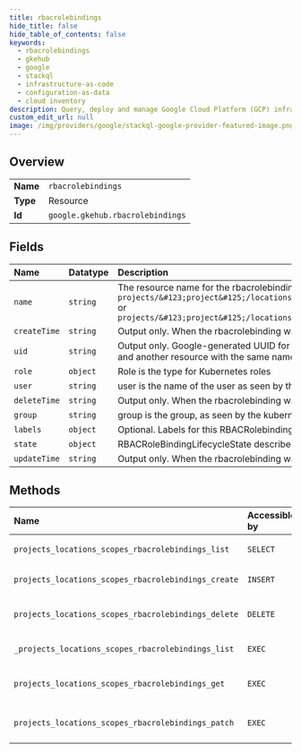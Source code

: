 ```yaml
---
title: rbacrolebindings
hide_title: false
hide_table_of_contents: false
keywords:
  - rbacrolebindings
  - gkehub
  - google    
  - stackql
  - infrastructure-as-code
  - configuration-as-data
  - cloud inventory
description: Query, deploy and manage Google Cloud Platform (GCP) infrastructure and resources using SQL
custom_edit_url: null
image: /img/providers/google/stackql-google-provider-featured-image.png
---
```

  
    

## Overview
<table><tbody>
<tr><td><b>Name</b></td><td><code>rbacrolebindings</code></td></tr>
<tr><td><b>Type</b></td><td>Resource</td></tr>
<tr><td><b>Id</b></td><td><code>google.gkehub.rbacrolebindings</code></td></tr>
</tbody></table>

## Fields
| Name | Datatype | Description |
|:-----|:---------|:------------|
| `name` | `string` | The resource name for the rbacrolebinding `projects/&#123;project&#125;/locations/&#123;location&#125;/namespaces/&#123;namespace&#125;/rbacrolebindings/&#123;rbacrolebinding&#125;` or `projects/&#123;project&#125;/locations/&#123;location&#125;/memberships/&#123;membership&#125;/rbacrolebindings/&#123;rbacrolebinding&#125;` |
| `createTime` | `string` | Output only. When the rbacrolebinding was created. |
| `uid` | `string` | Output only. Google-generated UUID for this resource. This is unique across all rbacrolebinding resources. If a rbacrolebinding resource is deleted and another resource with the same name is created, it gets a different uid. |
| `role` | `object` | Role is the type for Kubernetes roles |
| `user` | `string` | user is the name of the user as seen by the kubernetes cluster, example "alice" or "alice@domain.tld" |
| `deleteTime` | `string` | Output only. When the rbacrolebinding was deleted. |
| `group` | `string` | group is the group, as seen by the kubernetes cluster. |
| `labels` | `object` | Optional. Labels for this RBACRolebinding. |
| `state` | `object` | RBACRoleBindingLifecycleState describes the state of a RbacRoleBinding resource. |
| `updateTime` | `string` | Output only. When the rbacrolebinding was last updated. |
## Methods
| Name | Accessible by | Required Params | Description |
|:-----|:--------------|:----------------|:------------|
| `projects_locations_scopes_rbacrolebindings_list` | `SELECT` | `locationsId, projectsId, scopesId` | Lists all Scope RBACRoleBindings. |
| `projects_locations_scopes_rbacrolebindings_create` | `INSERT` | `locationsId, projectsId, scopesId` | Creates a Scope RBACRoleBinding. |
| `projects_locations_scopes_rbacrolebindings_delete` | `DELETE` | `locationsId, projectsId, rbacrolebindingsId, scopesId` | Deletes a Scope RBACRoleBinding. |
| `_projects_locations_scopes_rbacrolebindings_list` | `EXEC` | `locationsId, projectsId, scopesId` | Lists all Scope RBACRoleBindings. |
| `projects_locations_scopes_rbacrolebindings_get` | `EXEC` | `locationsId, projectsId, rbacrolebindingsId, scopesId` | Returns the details of a Scope RBACRoleBinding. |
| `projects_locations_scopes_rbacrolebindings_patch` | `EXEC` | `locationsId, projectsId, rbacrolebindingsId, scopesId` | Updates a Scope RBACRoleBinding. |
